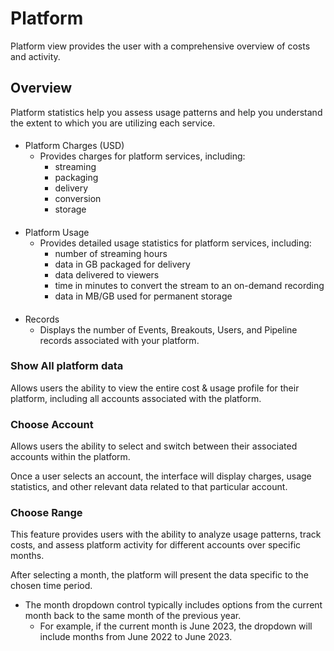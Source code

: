 # Platform
Platform view provides the user with a comprehensive overview of costs and activity.
## Overview
Platform statistics help you assess usage patterns and help you understand the extent to which you are utilizing each service.
####
* Platform Charges (USD)
  - Provides charges for platform services, including:
    - streaming
    - packaging
    - delivery
    - conversion
    - storage
####
* Platform Usage
  - Provides detailed usage statistics for platform services, including:
    - number of streaming hours
    - data in GB packaged for delivery
    - data delivered to viewers
    - time in minutes to convert the stream to an on-demand recording
    - data in MB/GB used for permanent storage
####
* Records
  - Displays the number of Events, Breakouts, Users, and Pipeline records associated with your platform.

### Show All platform data
Allows users the ability to view the entire cost & usage profile for their platform, including all accounts associated with the platform.

### Choose Account

Allows users the ability to select and switch between their associated accounts within the platform.

Once a user selects an account, the interface will display charges, usage statistics, and other relevant data related to that particular account.

### Choose Range

This feature provides users with the ability to analyze usage patterns, track costs, and assess platform activity for different accounts over specific months.

After selecting a month, the platform will present the data specific to the chosen time period.

* The month dropdown control typically includes options from the current month back to the same month of the previous year.
  - For example, if the current month is June 2023, the dropdown will include months from June 2022 to June 2023.

  
